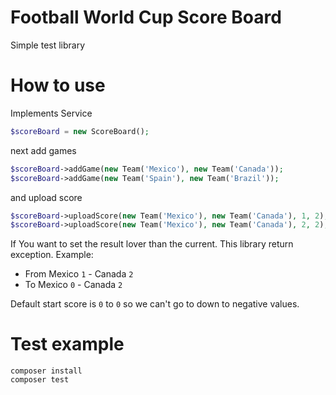 # Football World Cup Score Board
Simple test library 

# How to use
Implements Service
```php
$scoreBoard = new ScoreBoard();
```
next add games
```php
$scoreBoard->addGame(new Team('Mexico'), new Team('Canada'));
$scoreBoard->addGame(new Team('Spain'), new Team('Brazil'));
```
and upload score 
```php
$scoreBoard->uploadScore(new Team('Mexico'), new Team('Canada'), 1, 2);
$scoreBoard->uploadScore(new Team('Mexico'), new Team('Canada'), 2, 2);
```
If You want to set the result lover than the current. This library return exception. Example:  
* From Mexico `1` - Canada `2`
* To Mexico `0` - Canada `2`

Default start score is `0` to `0` so we can't go to down to negative values.


# Test example
```shell
composer install
composer test
```
